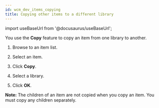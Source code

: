 ```yaml
---
id: wcm_dev_items_copying
title: Copying other items to a different library
---
```

import useBaseUrl from '@docusaurus/useBaseUrl';



You use the **Copy** feature to copy an item from one library to another.

1.  Browse to an item list.

2.  Select an item.

3.  Click **Copy**.

4.  Select a library.

5.  Click **OK**.


**Note:** The children of an item are not copied when you copy an item. You must copy any children separately.

